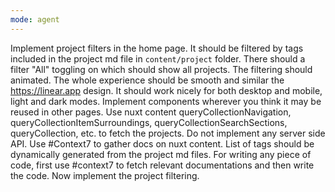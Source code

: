 ```yaml
---
mode: agent
---
```

Implement project filters in the home page. It should be filtered by tags included in the project md file in `content/project` folder. There should a filter "All" toggling on which should show all projects.
The filtering should animated.
The whole experience should be smooth and similar the https://linear.app design.
It should work nicely for both desktop and mobile, light and dark modes.
Implement components wherever you think it may be reused in other pages.
Use nuxt content queryCollectionNavigation, queryCollectionItemSurroundings, queryCollectionSearchSections, queryCollection, etc. to fetch the projects. Do not implement any server side API. Use #Context7 to gather docs on nuxt content.
List of tags should be dynamically generated from the project md files.
For writing any piece of code, first use #context7 to fetch relevant documentations and then write the code.
Now implement the project filtering.